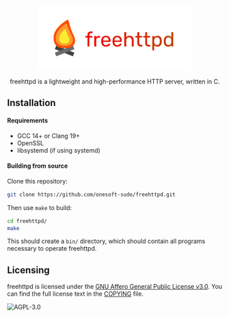 <p align="center">
<a href="https://github.com/onesoft-sudo/freehttpd" title="freehttpd">
<img src="https://raw.githubusercontent.com/onesoft-sudo/freehttpd/refs/heads/main/res/freehttpd.png" height="152px" width="360px">
</a> 
</p>

<p align="center">
freehttpd is a lightweight and high-performance HTTP server, written in C.
</p>

## Installation

#### Requirements

- GCC 14+ or Clang 19+
- OpenSSL
- libsystemd (if using systemd)

#### Building from source

Clone this repository:

```bash
git clone https://github.com/onesoft-sudo/freehttpd.git
```

Then use `make` to build:

```bash
cd freehttpd/
make
```

This should create a `bin/` directory, which should contain all programs necessary to operate freehttpd.

## Licensing

freehttpd is licensed under the [GNU Affero General Public License v3.0](https://gnu.org/licenses/agpl-3.0.html). You can find the full license text in the [COPYING](./COPYING) file.

![AGPL-3.0](https://www.gnu.org/graphics/agplv3-155x51.png)